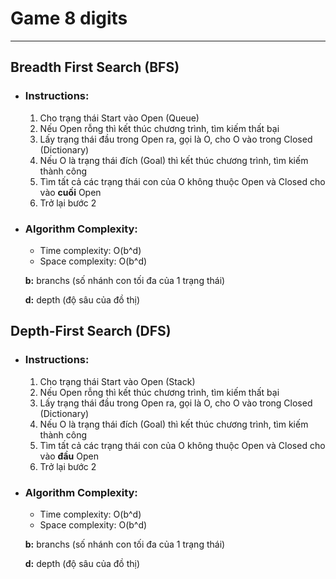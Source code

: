 # Game 8 digits

* * *

## Breadth First Search (BFS)

*   ### Instructions:

    1.  Cho trạng thái Start vào Open (Queue)
    2.  Nếu Open rỗng thì kết thúc chương trình, tìm kiếm thất bại
    3.  Lấy trạng thái đầu trong Open ra, gọi là O, cho O vào trong Closed (Dictionary)
    4.  Nếu O là trạng thái đích (Goal) thì kết thúc chương trình, tìm kiếm thành công
    5.  Tìm tất cả các trạng thái con của O không thuộc Open và Closed cho vào **cuối** Open
    6.  Trở lại bước 2
*   ### Algorithm Complexity:

    *   Time complexity: O(b^d)
    *   Space complexity: O(b^d)

    **b:** branchs (số nhánh con tối đa của 1 trạng thái)

    **d:** depth (độ sâu của đồ thị)

## Depth-First Search (DFS)

*   ### Instructions:

    1.  Cho trạng thái Start vào Open (Stack)
    2.  Nếu Open rỗng thì kết thúc chương trình, tìm kiếm thất bại
    3.  Lấy trạng thái đầu trong Open ra, gọi là O, cho O vào trong Closed (Dictionary)
    4.  Nếu O là trạng thái đích (Goal) thì kết thúc chương trình, tìm kiếm thành công
    5.  Tìm tất cả các trạng thái con của O không thuộc Open và Closed cho vào **đầu** Open
    6.  Trở lại bước 2
*   ### Algorithm Complexity:

    *   Time complexity: O(b^d)
    *   Space complexity: O(b^d)

    **b:** branchs (số nhánh con tối đa của 1 trạng thái)

    **d:** depth (độ sâu của đồ thị)